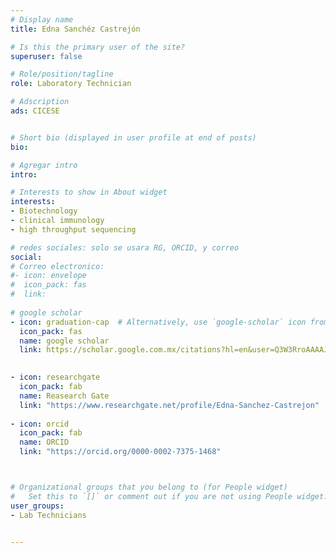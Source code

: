 ```yaml
---
# Display name
title: Edna Sanchéz Castrejón

# Is this the primary user of the site?
superuser: false

# Role/position/tagline
role: Laboratory Technician

# Adscription
ads: CICESE


# Short bio (displayed in user profile at end of posts)
bio: 

# Agregar intro
intro: 

# Interests to show in About widget
interests: 
- Biotechnology
- clinical immunology
- high throughput sequencing

# redes sociales: solo se usara RG, ORCID, y correo
social:
# Correo electronico:
#- icon: envelope
#  icon_pack: fas
#  link: 
  
# google scholar
- icon: graduation-cap  # Alternatively, use `google-scholar` icon from `ai` icon pack
  icon_pack: fas
  name: google scholar
  link: https://scholar.google.com.mx/citations?hl=en&user=Q3W3RroAAAAJ
  

- icon: researchgate
  icon_pack: fab
  name: Reasearch Gate
  link: "https://www.researchgate.net/profile/Edna-Sanchez-Castrejon"
  
- icon: orcid
  icon_pack: fab
  name: ORCID
  link: "https://orcid.org/0000-0002-7375-1468"



# Organizational groups that you belong to (for People widget)
#   Set this to `[]` or comment out if you are not using People widget.
user_groups:
- Lab Technicians


---
```


